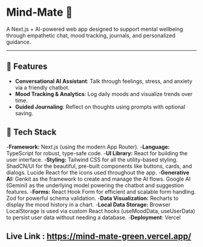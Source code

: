 # Mind‑Mate 🧠

A Next.js + AI-powered web app designed to support mental wellbeing through empathetic chat, mood tracking, journals, and personalized guidance.

---

## 🚀 Features

- **Conversational AI Assistant**: Talk through feelings, stress, and anxiety via a friendly chatbot.
- **Mood Tracking & Analytics**: Log daily moods and visualize trends over time.
- **Guided Journaling**: Reflect on thoughts using prompts with optional saving.

## 🧩 Tech Stack




-**Framework:** Next.js (using the modern App Router).
-**Language:** TypeScript for robust, type-safe code.
-**UI Library:** React for building the user interface.
-**Styling:**
Tailwind CSS for all the utility-based styling.
ShadCN/UI for the beautiful, pre-built components like buttons, cards, and dialogs.
Lucide React for the icons used throughout the app.
-**Generative AI:**
Genkit as the framework to create and manage the AI flows.
Google AI (Gemini) as the underlying model powering the chatbot and suggestion features.
-**Forms:**
React Hook Form for efficient and scalable form handling.
Zod for powerful schema validation.
-**Data Visualization:**
Recharts to display the mood history in a chart.
-**Local Data Storage:**
Browser LocalStorage is used via custom React hooks (useMoodData, useUserData) to persist user data without needing a database.
-**Deployment**: Vercel

## Live Link  : https://mind-mate-green.vercel.app/
